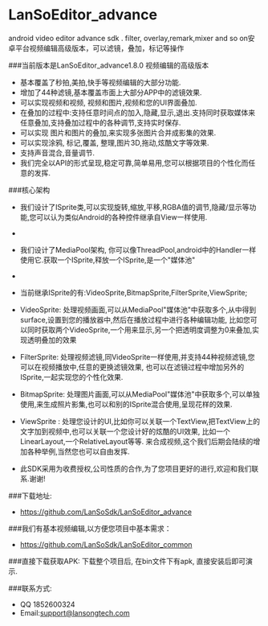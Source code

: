 # LanSoEditor_advance
android  video editor  advance sdk . filter, overlay,remark,mixer and so on安卓平台视频编辑高级版本，可以滤镜，叠加，标记等操作

###当前版本是LanSoEditor_advance1.8.0 视频编辑的高级版本
*  基本覆盖了秒拍,美拍,快手等视频编辑的大部分功能.
*  增加了44种滤镜,基本覆盖市面上大部分APP中的滤镜效果.
*  可以实现视频和视频, 视频和图片,视频和您的UI界面叠加.
*  在叠加的过程中:支持任意时间点的加入,隐藏,显示,退出.支持同时获取媒体来任意叠加,支持叠加过程中的各种调节,支持实时保存.
*  可以实现 图片和图片的叠加,来实现多张图片合并成影集的效果.
*  可以实现涂鸦, 标记,覆盖, 整理,图片3D,拖动,炫酷文字等效果.
*  支持声音混合,音量调节.
*  我们完全以API的形式呈现,稳定可靠,简单易用,您可以根据项目的个性化而任意的发挥.


###核心架构
*  我们设计了ISprite类,可以实现旋转,缩放,平移,RGBA值的调节,隐藏/显示等功能,您可以认为类似Android的各种控件继承自View一样使用.
*
*  我们设计了MediaPool架构, 你可以像ThreadPool,android中的Handler一样使用它.获取一个ISprite,释放一个ISprite,是一个"媒体池"
*  
*  当前继承ISprite的有:VideoSprite,BitmapSprite,FilterSprite,ViewSprite; 
*  VideoSprite: 处理视频画面,可以从MediaPool"媒体池"中获取多个,从中得到surface,设置到您的播放器中,然后在播放过程中进行各种编辑功能,
								比如您可以同时获取两个VideoSprite,一个用来显示,另一个把透明度调整为0来叠加,实现透明叠加的效果								
								
*  FilterSprite: 处理视频滤镜,同VideoSprite一样使用,并支持44种视频滤镜,您可以在视频播放中,任意的更换滤镜效果,
									也可以在滤镜过程中增加另外的ISprite,一起实现您的个性化效果.
									
*  BitmapSprite: 处理图片画面,可以从MediaPool"媒体池"中获取多个,可以单独使用,来生成照片影集,也可以和别的ISprite混合使用,呈现花样的效果.

*  ViewSprite  : 处理您设计的UI,比如你可以关联一个TextView,把TextView上的文字加到视频中,也可以关联一个您设计好的炫酷的UI效果,
								比如一个LinearLayout,一个RelativeLayout等等.							来合成视频,这个我们后期会陆续的增加各种举例,当然您也可以自由发挥.			
													
*  此SDK采用为收费授权,公司性质的合作,为了您项目更好的进行,欢迎和我们联系.谢谢!

###下载地址: 
*  https://github.com/LanSoSdk/LanSoEditor_advance

###我们有基本视频编辑,以方便您项目中基本需求：
*	https://github.com/LanSoSdk/LanSoEditor_common


###直接下载获取APK:
   下载整个项目后, 在bin文件下有apk, 直接安装后即可演示.


###联系方式:
*   QQ 1852600324 
*   Email:support@lansongtech.com
